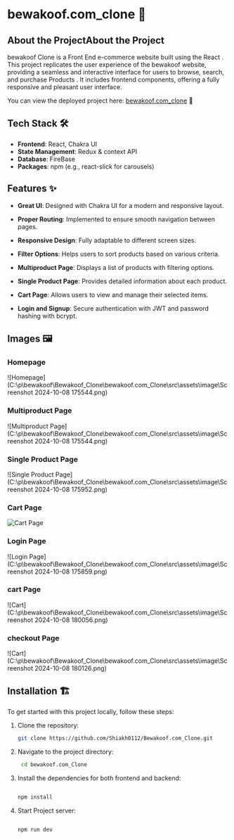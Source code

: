 # bewakoof.com_clone 🧑

## About the ProjectAbout the Project

bewakoof Clone is a Front End e-commerce website built using the React . This project replicates the user
experience
of the bewakoof website, providing a seamless and interactive interface for users to browse, search, and purchase
Products
. It includes frontend components, offering a fully responsive and pleasant user interface.

You can view the deployed project here: [bewakoof.com_clone](https://phenomenal-sprinkles-3c567e.netlify.app/) 🚀

## Tech Stack 🛠️

- **Frontend**: React, Chakra UI
- **State Management**: Redux & context API
- **Database**: FireBase
- **Packages**: npm (e.g., react-slick for carousels)

## Features ✨

- **Great UI**: Designed with Chakra UI for a modern and responsive layout.
- **Proper Routing**: Implemented to ensure smooth navigation between pages.
- **Responsive Design**: Fully adaptable to different screen sizes.

- **Filter Options**: Helps users to sort products based on various criteria.
- **Multiproduct Page**: Displays a list of products with filtering options.
- **Single Product Page**: Provides detailed information about each product.
- **Cart Page**: Allows users to view and manage their selected items.
- **Login and Signup**: Secure authentication with JWT and password hashing with bcrypt.

## Images 🖼️

### Homepage

![Homepage](C:\p\bewakoof\Bewakoof_Clone\bewakoof.com_Clone\src\assets\image\Screenshot 2024-10-08 175544.png)

### Multiproduct Page

![Multiproduct Page](C:\p\bewakoof\Bewakoof_Clone\bewakoof.com_Clone\src\assets\image\Screenshot 2024-10-08 175544.png)

### Single Product Page

![Single Product Page](C:\p\bewakoof\Bewakoof_Clone\bewakoof.com_Clone\src\assets\image\Screenshot 2024-10-08 175952.png)

### Cart Page

![Cart Page]()

### Login Page

![Login Page](C:\p\bewakoof\Bewakoof_Clone\bewakoof.com_Clone\src\assets\image\Screenshot 2024-10-08 175859.png)

### cart Page

![Cart](C:\p\bewakoof\Bewakoof_Clone\bewakoof.com_Clone\src\assets\image\Screenshot 2024-10-08 180056.png)

### checkout Page

![Cart](C:\p\bewakoof\Bewakoof_Clone\bewakoof.com_Clone\src\assets\image\Screenshot 2024-10-08 180126.png)

## Installation 🏗️

To get started with this project locally, follow these steps:

1. Clone the repository:

   ```bash
   git clone https://github.com/Shiakh0112/Bewakoof.com_Clone.git

   ```

2. Navigate to the project directory:

   ```bash
    cd bewakoof.com_Clone

   ```

3. Install the dependencies for both frontend and backend:

   ```bash

   npm install

   ```

4. Start Project server:

   ```bash

   npm run dev

   ```
